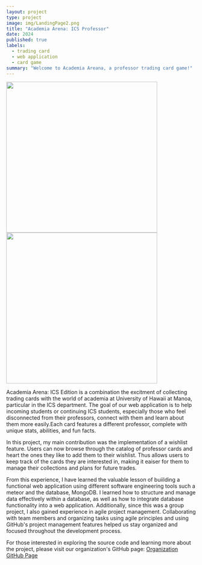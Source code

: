 ```yaml
---
layout: project
type: project
image: img/LandingPage2.png
title: "Academia Arena: ICS Professor"
date: 2024
published: true
labels:
  - trading card
  - web application
  - card game 
summary: "Welcome to Academia Areana, a professor trading card game!"
---
```


<div class="text-center p-4">
  <img width="400px" src="https://academia-arena.github.io/images/LandingPage2.png" >
  <img width="400px" src="https://academia-arena.github.io/images/wishlist.png" >
</div>

Academia Arena: ICS Edition is a combination the excitment of collecting trading cards with the world of academia at University of Hawaii at Manoa, particular in the ICS department. The goal of our web application  is to help incoming students or continuing ICS students, especially those who feel disconnected from their professors, connect with them and learn about them more easily.Each card features a different professor, complete with unique stats, abilities, and fun facts.  

In this project, my main contribution was the implementation of a wishlist feature. Users can now browse through the catalog of professor cards and heart the ones they like to add them to their wishlist. Thus allows users to keep track of the cards they are interested in, making it eaiser for them to manage their collections and plans for future trades. 

From this experience, I have learned the valuable lesson of buiilding a functional web application using different software engineering tools such a meteor and the database, MongoDB. I learned how to structure and manage data effectively within a database, as well as how to integrate database functionality into a web application. Additionally, since this was a group project, I also gained experience in agile project management. Collaborating with team members and organizing tasks using agile principles and using GitHub's project management features helped us stay organized and focused throughout the development process.

For those interested in exploring the source code and learning more about the project, please visit our organization's GitHub page: [Organization GitHub Page](https://academia-arena.github.io/)
